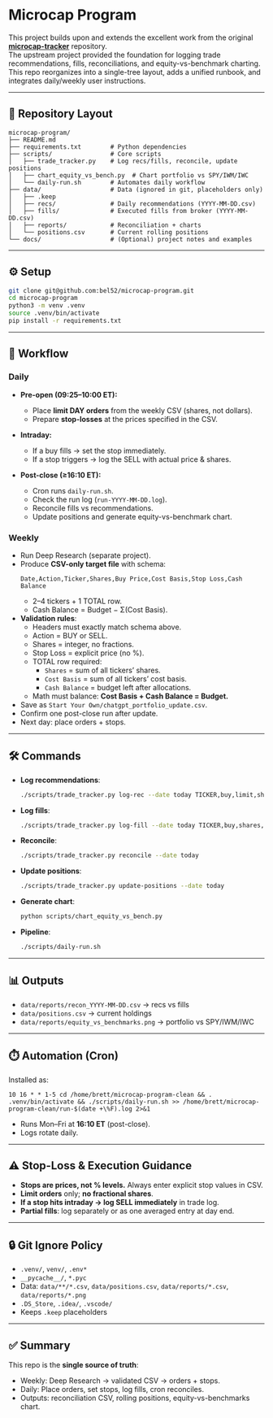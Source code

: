 # Microcap Program

This project builds upon and extends the excellent work from the original **[microcap-tracker](https://github.com/bel52/microcap-tracker)** repository.  
The upstream project provided the foundation for logging trade recommendations, fills, reconciliations, and equity-vs-benchmark charting.  
This repo reorganizes into a single-tree layout, adds a unified runbook, and integrates daily/weekly user instructions.

---

## 📂 Repository Layout

```
microcap-program/
├── README.md
├── requirements.txt        # Python dependencies
├── scripts/                # Core scripts
│   ├── trade_tracker.py    # Log recs/fills, reconcile, update positions
│   ├── chart_equity_vs_bench.py  # Chart portfolio vs SPY/IWM/IWC
│   └── daily-run.sh        # Automates daily workflow
├── data/                   # Data (ignored in git, placeholders only)
│   ├── .keep
│   ├── recs/               # Daily recommendations (YYYY-MM-DD.csv)
│   ├── fills/              # Executed fills from broker (YYYY-MM-DD.csv)
│   ├── reports/            # Reconciliation + charts
│   └── positions.csv       # Current rolling positions
└── docs/                   # (Optional) project notes and examples
```

---

## ⚙️ Setup

```bash
git clone git@github.com:bel52/microcap-program.git
cd microcap-program
python3 -m venv .venv
source .venv/bin/activate
pip install -r requirements.txt
```

---

## 📝 Workflow

### Daily

- **Pre-open (09:25–10:00 ET):**
  - Place **limit DAY orders** from the weekly CSV (shares, not dollars).
  - Prepare **stop-losses** at the prices specified in the CSV.

- **Intraday:**
  - If a buy fills → set the stop immediately.
  - If a stop triggers → log the SELL with actual price & shares.

- **Post-close (≥16:10 ET):**
  - Cron runs `daily-run.sh`.
  - Check the run log (`run-YYYY-MM-DD.log`).
  - Reconcile fills vs recommendations.
  - Update positions and generate equity-vs-benchmark chart.

### Weekly

- Run Deep Research (separate project).
- Produce **CSV-only target file** with schema:
  ```
  Date,Action,Ticker,Shares,Buy Price,Cost Basis,Stop Loss,Cash Balance
  ```
  - 2–4 tickers + 1 TOTAL row.
  - Cash Balance = Budget − Σ(Cost Basis).
- **Validation rules**:
  - Headers must exactly match schema above.
  - Action = BUY or SELL.
  - Shares = integer, no fractions.
  - Stop Loss = explicit price (no %).
  - TOTAL row required:
    - `Shares` = sum of all tickers’ shares.
    - `Cost Basis` = sum of all tickers’ cost basis.
    - `Cash Balance` = budget left after allocations.
  - Math must balance: **Cost Basis + Cash Balance = Budget.**
- Save as `Start Your Own/chatgpt_portfolio_update.csv`.
- Confirm one post-close run after update.
- Next day: place orders + stops.

---

## 🛠️ Commands

- **Log recommendations**:
  ```bash
  ./scripts/trade_tracker.py log-rec --date today TICKER,buy,limit,shares,note
  ```
- **Log fills**:
  ```bash
  ./scripts/trade_tracker.py log-fill --date today TICKER,buy,shares,avg_price
  ```
- **Reconcile**:
  ```bash
  ./scripts/trade_tracker.py reconcile --date today
  ```
- **Update positions**:
  ```bash
  ./scripts/trade_tracker.py update-positions --date today
  ```
- **Generate chart**:
  ```bash
  python scripts/chart_equity_vs_bench.py
  ```
- **Pipeline**:
  ```bash
  ./scripts/daily-run.sh
  ```

---

## 📊 Outputs

- `data/reports/recon_YYYY-MM-DD.csv` → recs vs fills  
- `data/positions.csv` → current holdings  
- `data/reports/equity_vs_benchmarks.png` → portfolio vs SPY/IWM/IWC  

---

## ⏱️ Automation (Cron)

Installed as:

```cron
10 16 * * 1-5 cd /home/brett/microcap-program-clean && . .venv/bin/activate && ./scripts/daily-run.sh >> /home/brett/microcap-program-clean/run-$(date +\%F).log 2>&1
```

- Runs Mon–Fri at **16:10 ET** (post-close).
- Logs rotate daily.

---

## ⚠️ Stop-Loss & Execution Guidance

- **Stops are prices, not % levels.** Always enter explicit stop values in CSV.  
- **Limit orders** only; **no fractional shares**.  
- **If a stop hits intraday → log SELL immediately** in trade log.  
- **Partial fills**: log separately or as one averaged entry at day end.  

---

## 🔒 Git Ignore Policy

- `.venv/`, `venv/`, `.env*`
- `__pycache__/`, `*.pyc`
- Data: `data/**/*.csv`, `data/positions.csv`, `data/reports/*.csv`, `data/reports/*.png`
- `.DS_Store`, `.idea/`, `.vscode/`
- Keeps `.keep` placeholders

---

## ✅ Summary

This repo is the **single source of truth**:
- Weekly: Deep Research → validated CSV → orders + stops.
- Daily: Place orders, set stops, log fills, cron reconciles.
- Outputs: reconciliation CSV, rolling positions, equity-vs-benchmarks chart.
